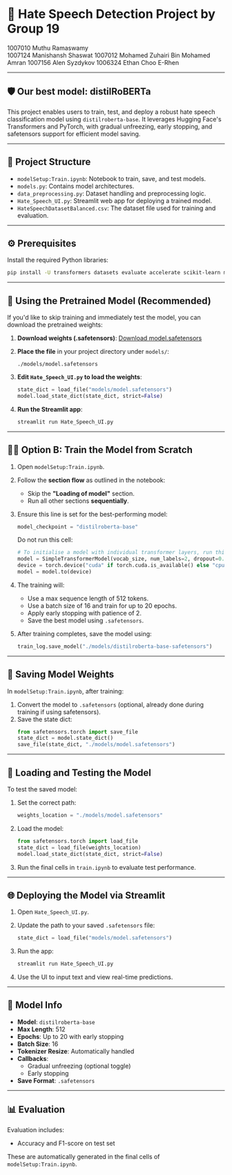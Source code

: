 # 🧠 Hate Speech Detection Project by Group 19

1007010 Muthu Ramaswamy \
1007124 Manishansh Shaswat 
1007012 Mohamed Zuhairi Bin Mohamed Amran 
1007156 Alen Syzdykov 
1006324 Ethan Choo E-Rhen 

---

## 🛡️ Our best model: distilRoBERTa

This project enables users to train, test, and deploy a robust hate speech classification model using `distilroberta-base`. It leverages Hugging Face's Transformers and PyTorch, with gradual unfreezing, early stopping, and safetensors support for efficient model saving.

---

## 📁 Project Structure

- `modelSetup:Train.ipynb`: Notebook to train, save, and test models.
- `models.py`: Contains model architectures.
- `data_preprocessing.py`: Dataset handling and preprocessing logic.
- `Hate_Speech_UI.py`: Streamlit web app for deploying a trained model.
- `HateSpeechDatasetBalanced.csv`: The dataset file used for training and evaluation.

---

## ⚙️ Prerequisites

Install the required Python libraries:

```bash
pip install -U transformers datasets evaluate accelerate scikit-learn matplotlib safetensors
```

---

## 🧠 Using the Pretrained Model (Recommended)

If you'd like to skip training and immediately test the model, you can download the pretrained weights:

1. **Download weights (.safetensors)**:
   [Download model.safetensors](https://drive.google.com/file/d/1c7pxEXCaEclE-OtdFrGTInDKUWgEbViM/view?usp=sharing)

2. **Place the file** in your project directory under `models/`:
   ```
   ./models/model.safetensors
   ```

3. **Edit `Hate_Speech_UI.py` to load the weights**:
   ```python
   state_dict = load_file("models/model.safetensors")
   model.load_state_dict(state_dict, strict=False)
   ```

4. **Run the Streamlit app**:
   ```bash
   streamlit run Hate_Speech_UI.py
   ```

---

## 🏋️‍♂️ Option B: Train the Model from Scratch

1. Open `modelSetup:Train.ipynb`.

2. Follow the **section flow** as outlined in the notebook:
   - Skip the **"Loading of model"** section.
   - Run all other sections **sequentially**.

3. Ensure this line is set for the best-performing model:
   ```python
   model_checkpoint = "distilroberta-base"
   ```
   
   Do not run this cell:
   ```python
   # To initialise a model with individual transformer layers, run this cell (3 layers)
   model = SimpleTransformerModel(vocab_size, num_labels=2, dropout=0.1, num_layers=3)
   device = torch.device("cuda" if torch.cuda.is_available() else "cpu")
   model = model.to(device)
   ```

5. The training will:
   - Use a max sequence length of 512 tokens.
   - Use a batch size of 16 and train for up to 20 epochs.
   - Apply early stopping with patience of 2.
   - Save the best model using `.safetensors`.

6. After training completes, save the model using:
   ```python
   train_log.save_model("./models/distilroberta-base-safetensors")
   ```

---

## 💾 Saving Model Weights

In `modelSetup:Train.ipynb`, after training:

1. Convert the model to `.safetensors` (optional, already done during training if using safetensors).
2. Save the state dict:
   ```python
   from safetensors.torch import save_file
   state_dict = model.state_dict()
   save_file(state_dict, "./models/model.safetensors")
   ```

---

## 🔁 Loading and Testing the Model

To test the saved model:

1. Set the correct path:
   ```python
   weights_location = "./models/model.safetensors"
   ```

2. Load the model:
   ```python
   from safetensors.torch import load_file
   state_dict = load_file(weights_location)
   model.load_state_dict(state_dict, strict=False)
   ```

3. Run the final cells in `train.ipynb` to evaluate test performance.

---

## 🌐 Deploying the Model via Streamlit

1. Open `Hate_Speech_UI.py`.

2. Update the path to your saved `.safetensors` file:
   ```python
   state_dict = load_file("models/model.safetensors")
   ```

3. Run the app:
   ```bash
   streamlit run Hate_Speech_UI.py
   ```

4. Use the UI to input text and view real-time predictions.

---

## 🧪 Model Info

- **Model**: `distilroberta-base`
- **Max Length**: 512
- **Epochs**: Up to 20 with early stopping
- **Batch Size**: 16
- **Tokenizer Resize**: Automatically handled
- **Callbacks**:
  - Gradual unfreezing (optional toggle)
  - Early stopping
- **Save Format**: `.safetensors`

---

## 📊 Evaluation

Evaluation includes:
- Accuracy and F1-score on test set

These are automatically generated in the final cells of `modelSetup:Train.ipynb`.
